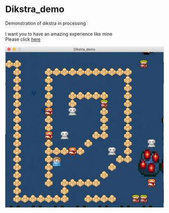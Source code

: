 # Dikstra_demo
Demonstration of dikstra in processing<br>
<br>
I want you to have an amazing experience like mine<br>
Please click <a href="http://shiratori.nkmr.io/dikstra.html">here</a>
<div align="center">
<img src="https://github.com/swany181/Dikstra_demo/blob/master/demo.png" alt="実行画面">
</div>
